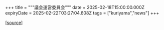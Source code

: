 +++
title = """議会運営委員会"""
date = 2025-02-18T15:00:00.000Z
expiryDate = 2025-02-22T03:27:04.608Z
tags = ["kuriyama","news"]
+++


[[source]](https://www.town.kuriyama.hokkaido.jp/site/gikai/29874.html)
